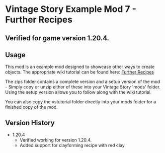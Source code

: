 # Vintage Story Example Mod 7 - Further Recipes
## Verified for game version 1.20.4.

## Usage
This mod is an example mod designed to showcase other ways to create objects. The appropriate wiki tutorial can be found here: [Further Recipes](https://wiki.vintagestory.at/Modding:Content_Tutorial_Further_Recipes)

The zips folder contains a complete version and a setup version of the mod - Simply copy or unzip either of these into your Vintage Story 'mods' folder.
Using the setup version allows you to follow along with the wiki tutorial.

You can also copy the vstutorial folder directly into your mods folder for a finished copy of the mod.

## Version History
 - 1.20.4
   - Verified working for version 1.20.4.
   - Added support for clayforming recipe with red clay.
